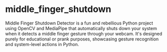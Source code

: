# middle_finger_shutdown
Middle Finger Shutdown Detector is a fun and rebellious Python project using OpenCV and MediaPipe that automatically shuts down your system when it detects a middle finger gesture through your webcam. It's designed purely for educational or prank purposes, showcasing gesture recognition and system-level actions in Python. 
